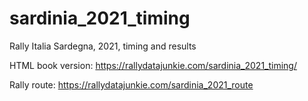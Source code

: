 # sardinia_2021_timing
Rally Italia Sardegna, 2021, timing and results

HTML book version: https://rallydatajunkie.com/sardinia_2021_timing/


Rally route: https://rallydatajunkie.com/sardinia_2021_route
